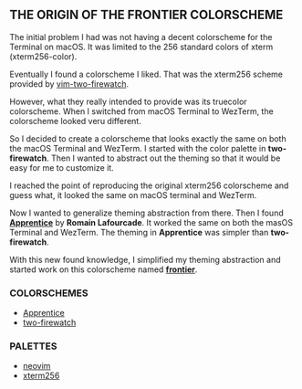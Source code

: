 ## THE ORIGIN OF THE FRONTIER COLORSCHEME

The initial problem I had was not having a decent colorscheme for the Terminal on macOS.
It was limited to the 256 standard colors of xterm (xterm256-color).

Eventually I found a colorscheme I liked.  That was the xterm256 scheme provided by
[vim-two-firewatch](two-firewatch/README.md).

However, what they really intended to provide was its truecolor colorscheme.
When I switched from macOS Terminal to WezTerm, the colorscheme looked veru different.

So I decided to create a colorscheme that looks exactly the same on both the macOS Terminal
and WezTerm.  I started with the color palette in **two-firewatch**.  Then I wanted to
abstract out the theming so that it would be easy for me to customize it.

I reached the point of reproducing the original xterm256 colorscheme and guess what,
it looked the same on macOS terminal and WezTerm.

Now I wanted to generalize theming abstraction from there.  Then I found
[**Apprentice**](https://github.com/romainl/Apprentice) by **Romain Lafourcade**.
It worked the same on both the masOS Terminal and WezTerm.  The theming in
**Apprentice** was simpler than **two-firewatch**.

With this new found knowledge, I simplified my theming abstraction and started work
on this colorscheme named [**frontier**](https://github.com/rubocode/frontier.nvim).

### COLORSCHEMES

* [Apprentice](apprentice/README.md)
* [two-firewatch](two-firewatch)

### PALETTES

* [neovim](neovim/README.md)
* [xterm256](xterm256/README.md)

